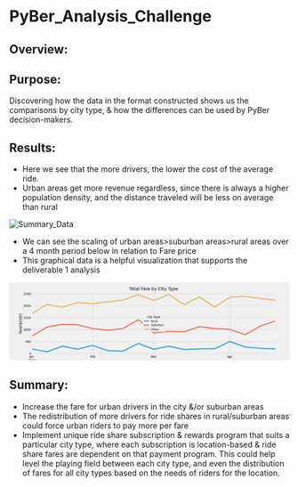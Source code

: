 # PyBer_Analysis_Challenge


## Overview:


## Purpose:

Discovering how the data in the format constructed shows us the comparisons by city type, & how the differences can be used by PyBer decision-makers. 

## Results:

- Here we see that the more drivers, the lower the cost of the average ride. 
- Urban areas get more revenue regardless, since there is always a higher population density, and the distance traveled will be less on average than rural

![Summary_Data](https://github.com/forrestcasey/PyBer_Analysis/blob/main/Summary%20Data.png])


- We can see the scaling of urban areas>suburban areas>rural areas over a 4 month period below in relation to Fare price
- This graphical data is a helpful visualization that supports the deliverable 1 analysis

![PyBer_fare_summary](https://github.com/forrestcasey/PyBer_Analysis/blob/main/analysis/PyBer_fare_summary.png)



## Summary: 

- Increase the fare for urban drivers in the city &/or suburban areas
- The redistribution of more drivers for ride shares in rural/suburban areas could force urban riders to pay more per fare
- Implement unique ride share subscription & rewards program that suits a particular city type, where each subscription is location-based & ride share fares are dependent on that payment program. This could help level the playing field between each city type, and even the distribution of fares for all city types based on the needs of riders for the location. 
